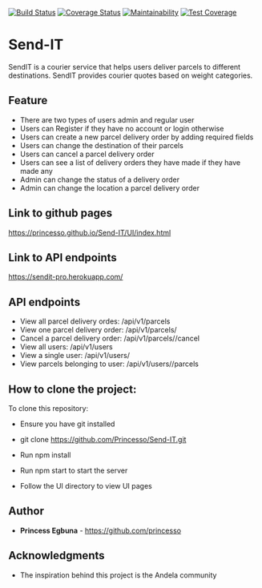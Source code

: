 [![Build Status](https://travis-ci.org/Princesso/Send-IT.png?branch=develop)](https://travis-ci.org/Princesso/Send-IT)
[![Coverage Status](https://coveralls.io/repos/github/Princesso/Send-IT/badge.svg?branch=develop)](https://coveralls.io/github/Princesso/Send-IT?branch=develop)
[![Maintainability](https://api.codeclimate.com/v1/badges/a99a88d28ad37a79dbf6/maintainability)](https://codeclimate.com/github/Princesso/Send-IT/maintainability)
[![Test Coverage](https://api.codeclimate.com/v1/badges/a99a88d28ad37a79dbf6/test_coverage)](https://codeclimate.com/github/Princesso/Send-IT/test_coverage)

# Send-IT
SendIT is a courier service that helps users deliver parcels to different destinations. SendIT provides courier quotes based on weight categories.

## Feature
* There are two types of users admin and regular user
* Users can Register if they have no account or login otherwise
* Users can create a new parcel delivery order by adding required fields
* Users can change the destination of their parcels
* Users can cancel a parcel delivery order
* Users can see a list of delivery orders they have made if they have made any
* Admin can change the status of a delivery order
* Admin can change the location a parcel delivery order

## Link to github pages

https://princesso.github.io/Send-IT/UI/index.html

## Link to API endpoints 

https://sendit-pro.herokuapp.com/


## API endpoints

* View all parcel delivery ordes: /api/v1/parcels
* View one parcel delivery order: /api/v1/parcels/<id>
* Cancel a parcel delivery order: /api/v1/parcels/<id>/cancel
* View all users:                 /api/v1/users
* View a single user:             /api/v1/users/<id>
* View parcels belonging to user: /api/v1/users/<id>/parcels


## How to clone the project:

To clone this repository: 

* Ensure you have git installed

* git clone https://github.com/Princesso/Send-IT.git

* Run npm install

* Run npm start to start the server

* Follow the UI directory to view UI pages

## Author

* **Princess Egbuna** - https://github.com/princesso

## Acknowledgments

* The inspiration behind this project is the Andela community
